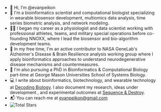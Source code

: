 - 👋 Hi, I’m @evanpeikon
- 🧪 I'm a bioinformatics scientist and computational biologist specializing in wearable biosensor development, multiomics data analysis, time series biometric analysis, and network modeling.
- 🏋️‍♂️ I began my career as a physiologist and data scientist working with professional athletes, teams, and military special operations before co-founding NNOXX, where I lead the biosensor and bio-algorithm development teams.
- 🚀 In my free time, I'm an active contributor to NASA GeneLab's Alzheimer's Disease & Brain Resilience analysis working group where I apply bioinformatics approaches to understand neurodegenerative disease mechanisms and countermeasures. 
- 🧬 I'm also pursuing a PhD in Bioinformatics & Computational Biology part-time at George Mason Universities School of Systems Biology.
- 💻 I write about bioinformatics, biotechnology, and wearable technology at [Decoding Biology](https://decodingbiology.substack.com ). I also document my research, ideas under development , and experimental outcomes at [Sequence & Destroy](https://sequenceanddestroy.substack.com). 
- 📬 You can reach me at evanpeikon@gmail.com
- ![Total Stars](https://img.shields.io/github/stars/evanpeikon?style=social)

<!---
evanpeikon/evanpeikon is a ✨ special ✨ repository because its `README.md` (this file) appears on your GitHub profile.
You can click the Preview link to take a look at your changes.
--->
